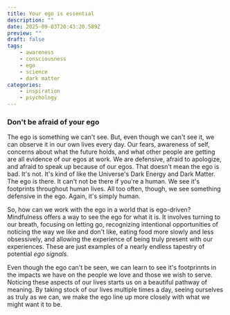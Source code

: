 ```yaml
---
title: Your ego is essential
description: ""
date: 2025-09-03T20:43:20.589Z
preview: ""
draft: false
tags:
    - awareness
    - consciousness
    - ego
    - science
    - dark matter
categories:
    - inspiration
    - psychology
---
```

### Don't be afraid of your ego

The ego is something we can't see. But, even though we can't see it, we can observe it in our own lives every day. Our fears, awareness of self, concerns about what the future holds, and what other people are getting are all evidence of our egos at work. We are defensive, afraid to apologize, and afraid to speak up because of our egos. That doesn't mean the ego is bad. It's not. It's kind of like the Universe's Dark Energy and Dark Matter. The ego is there. It can't not be there if you're a human. We see it's footprints throughout human lives. All too often, though, we see something defensive in the ego. Again, it's simply human. 

So, how can we work with the ego in a world that is ego-driven? Mindfulness offers a way to see the ego for what it is. It involves turning to our breath, focusing on letting go, recognizing intentional opportunities of noticing the way we like and don't like, eating food more slowly and less obsessively, and allowing the experience of being truly present with our experiences. These are just examples of a nearly endless tapestry of potential *ego signals*. 

Even though the ego can't be seen, we can learn to see it's footprinnts in the impacts we have on the people we love and those we wish to serve. Noticing these aspects of our lives starts us on a beautiful pathway of meaning. By taking stock of our lives multiple times a day, seeing ourselves as truly as we can, we make the ego line up more closely with what we might want it to be.

